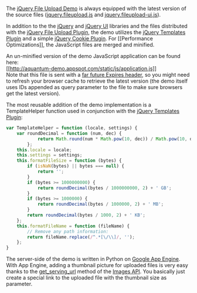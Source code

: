 The [jQuery File Upload Demo](http://aquantum-demo.appspot.com/file-upload) is always equipped with the latest version of the source files ([jquery.fileupload.js](https://github.com/blueimp/jQuery-File-Upload/blob/master/jquery.fileupload.js) and [jquery.fileupload-ui.js](https://github.com/blueimp/jQuery-File-Upload/blob/master/jquery.fileupload-ui.js)).

In addition to the the [jQuery](http://jquery.com/) and [jQuery UI](http://jqueryui.com/) libraries and the files distributed with the [jQuery File Upload Plugin](https://github.com/blueimp/jQuery-File-Upload), the demo utilizes the [jQuery Templates Plugin](https://github.com/jquery/jquery-tmpl) and a simple [jQuery Cookie Plugin](https://github.com/blueimp/jQuery-Cookie).
For [[Performance Optimizations]], the JavaScript files are merged and minified. 

An un-minified version of the demo JavaScript application can be found here:  
[[http://aquantum-demo.appspot.com/static/js/application.js]]  
Note that this file is sent with a [far future Expires header](http://developer.yahoo.com/performance/rules.html#expires), so you might need to refresh your browser cache to retrieve the latest version (the demo itself uses IDs appended as query parameter to the file to make sure browsers get the latest version).

The most reusable addition of the demo implementation is a TemplateHelper function used in conjunction with the [jQuery Templates Plugin](https://github.com/jquery/jquery-tmpl):
```js
var TemplateHelper = function (locale, settings) {
    var roundDecimal = function (num, dec) {
            return Math.round(num * Math.pow(10, dec)) / Math.pow(10, dec);
        };
    this.locale = locale;
    this.settings = settings;
    this.formatFileSize = function (bytes) {
        if (isNaN(bytes) || bytes === null) {
            return '';
        }
        if (bytes >= 1000000000) {
            return roundDecimal(bytes / 1000000000, 2) + ' GB';
        }
        if (bytes >= 1000000) {
            return roundDecimal(bytes / 1000000, 2) + ' MB';
        }
        return roundDecimal(bytes / 1000, 2) + ' KB';
    };
    this.formatFileName = function (fileName) {
        // Remove any path information:
        return fileName.replace(/^.*[\/\\]/, '');
    };
}
```

The server-side of the demo is written in Python on [Google App Engine](http://code.google.com/appengine/).  
With App Engine, adding a thumbnail picture for uploaded files is very easy thanks to the [get_serving_url](http://code.google.com/appengine/docs/python/images/functions.html#Image_get_serving_url) method of the [Images API](http://code.google.com/appengine/docs/python/images/). You basically just create a special link to the uploaded file with the thumbnail size as parameter.
